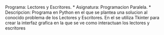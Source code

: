 Programa: Lectores y Escritores. * Asignatura: Programacion Paralela. * Descripcion: Programa en Python en el que se plantea una solucion al conocido problema de los Lectores y Escritores. En el se utiliza Tkinter para crear la interfaz grafica en la que se ve como interactuan los lectores y escritores
